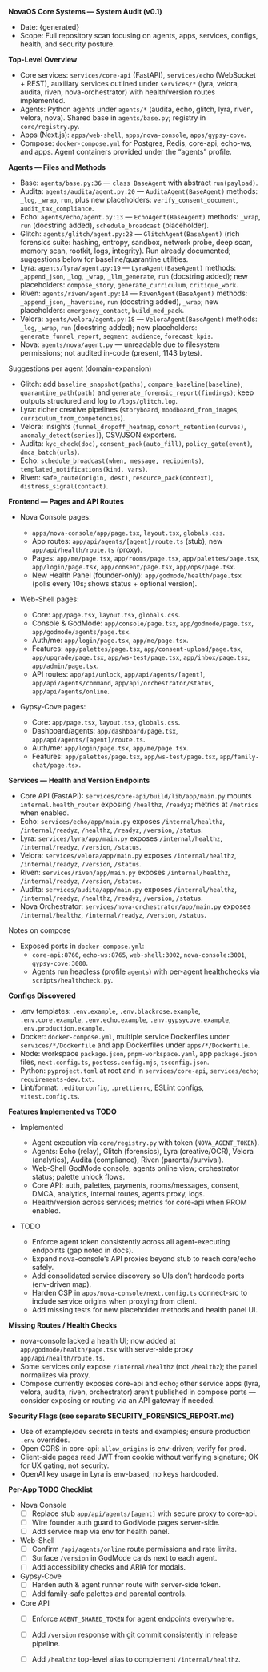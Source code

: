 **NovaOS Core Systems — System Audit (v0.1)**

- Date: {generated}
- Scope: Full repository scan focusing on agents, apps, services, configs, health, and security posture.

**Top-Level Overview**

- Core services: `services/core-api` (FastAPI), `services/echo` (WebSocket + REST), auxiliary services outlined under `services/*` (lyra, velora, audita, riven, nova-orchestrator) with health/version routes implemented.
- Agents: Python agents under `agents/*` (audita, echo, glitch, lyra, riven, velora, nova). Shared base in `agents/base.py`; registry in `core/registry.py`.
- Apps (Next.js): `apps/web-shell`, `apps/nova-console`, `apps/gypsy-cove`.
- Compose: `docker-compose.yml` for Postgres, Redis, core-api, echo-ws, and apps. Agent containers provided under the “agents” profile.

**Agents — Files and Methods**

- Base: `agents/base.py:36` — `class BaseAgent` with abstract `run(payload)`.
- Audita: `agents/audita/agent.py:20` — `AuditaAgent(BaseAgent)` methods: `_log`, `_wrap`, `run`, plus new placeholders: `verify_consent_document`, `audit_tax_compliance`.
- Echo: `agents/echo/agent.py:13` — `EchoAgent(BaseAgent)` methods: `_wrap`, `run` (docstring added), `schedule_broadcast` (placeholder).
- Glitch: `agents/glitch/agent.py:28` — `GlitchAgent(BaseAgent)` (rich forensics suite: hashing, entropy, sandbox, network probe, deep scan, memory scan, rootkit, logs, integrity). Run already documented; suggestions below for baseline/quarantine utilities.
- Lyra: `agents/lyra/agent.py:19` — `LyraAgent(BaseAgent)` methods: `_append_json`, `_log`, `_wrap`, `_llm_generate`, `run` (docstring added); new placeholders: `compose_story`, `generate_curriculum`, `critique_work`.
- Riven: `agents/riven/agent.py:14` — `RivenAgent(BaseAgent)` methods: `_append_json`, `_haversine`, `run` (docstring added), `_wrap`; new placeholders: `emergency_contact`, `build_med_pack`.
- Velora: `agents/velora/agent.py:18` — `VeloraAgent(BaseAgent)` methods: `_log`, `_wrap`, `run` (docstring added); new placeholders: `generate_funnel_report`, `segment_audience`, `forecast_kpis`.
- Nova: `agents/nova/agent.py` — unreadable due to filesystem permissions; not audited in-code (present, 1143 bytes).

Suggestions per agent (domain-expansion)

- Glitch: add `baseline_snapshot(paths)`, `compare_baseline(baseline)`, `quarantine_path(path)` and `generate_forensic_report(findings)`; keep outputs structured and log to `/logs/glitch.log`.
- Lyra: richer creative pipelines (`storyboard`, `moodboard_from_images`, `curriculum_from_competencies`).
- Velora: insights (`funnel_dropoff_heatmap`, `cohort_retention(curves)`, `anomaly_detect(series)`), CSV/JSON exporters.
- Audita: `kyc_check(doc)`, `consent_pack(auto_fill)`, `policy_gate(event)`, `dmca_batch(urls)`.
- Echo: `schedule_broadcast(when, message, recipients)`, `templated_notifications(kind, vars)`.
- Riven: `safe_route(origin, dest)`, `resource_pack(context)`, `distress_signal(contact)`.

**Frontend — Pages and API Routes**

- Nova Console pages:
  - `apps/nova-console/app/page.tsx`, `layout.tsx`, `globals.css`.
  - App routes: `app/api/agents/[agent]/route.ts` (stub), new `app/api/health/route.ts` (proxy).
  - Pages: `app/me/page.tsx`, `app/rooms/page.tsx`, `app/palettes/page.tsx`, `app/login/page.tsx`, `app/consent/page.tsx`, `app/ops/page.tsx`.
  - New Health Panel (founder-only): `app/godmode/health/page.tsx` (polls every 10s; shows status + optional version).

- Web-Shell pages:
  - Core: `app/page.tsx`, `layout.tsx`, `globals.css`.
  - Console & GodMode: `app/console/page.tsx`, `app/godmode/page.tsx`, `app/godmode/agents/page.tsx`.
  - Auth/me: `app/login/page.tsx`, `app/me/page.tsx`.
  - Features: `app/palettes/page.tsx`, `app/consent-upload/page.tsx`, `app/upgrade/page.tsx`, `app/ws-test/page.tsx`, `app/inbox/page.tsx`, `app/admin/page.tsx`.
  - API routes: `app/api/unlock`, `app/api/agents/[agent]`, `app/api/agents/command`, `app/api/orchestrator/status`, `app/api/agents/online`.

- Gypsy-Cove pages:
  - Core: `app/page.tsx`, `layout.tsx`, `globals.css`.
  - Dashboard/agents: `app/dashboard/page.tsx`, `app/api/agents/[agent]/route.ts`.
  - Auth/me: `app/login/page.tsx`, `app/me/page.tsx`.
  - Features: `app/palettes/page.tsx`, `app/ws-test/page.tsx`, `app/family-chat/page.tsx`.

**Services — Health and Version Endpoints**

- Core API (FastAPI): `services/core-api/build/lib/app/main.py` mounts `internal.health_router` exposing `/healthz`, `/readyz`; metrics at `/metrics` when enabled.
- Echo: `services/echo/app/main.py` exposes `/internal/healthz`, `/internal/readyz`, `/healthz`, `/readyz`, `/version`, `/status`.
- Lyra: `services/lyra/app/main.py` exposes `/internal/healthz`, `/internal/readyz`, `/version`, `/status`.
- Velora: `services/velora/app/main.py` exposes `/internal/healthz`, `/internal/readyz`, `/version`, `/status`.
- Riven: `services/riven/app/main.py` exposes `/internal/healthz`, `/internal/readyz`, `/version`, `/status`.
- Audita: `services/audita/app/main.py` exposes `/internal/healthz`, `/internal/readyz`, `/healthz`, `/readyz`, `/version`, `/status`.
- Nova Orchestrator: `services/nova-orchestrator/app/main.py` exposes `/internal/healthz`, `/internal/readyz`, `/version`, `/status`.

Notes on compose

- Exposed ports in `docker-compose.yml`:
  - `core-api:8760`, `echo-ws:8765`, `web-shell:3002`, `nova-console:3001`, `gypsy-cove:3000`.
  - Agents run headless (profile `agents`) with per-agent healthchecks via `scripts/healthcheck.py`.

**Configs Discovered**

- .env templates: `.env.example`, `.env.blackrose.example`, `.env.core.example`, `.env.echo.example`, `.env.gypsycove.example`, `.env.production.example`.
- Docker: `docker-compose.yml`, multiple service Dockerfiles under `services/*/Dockerfile` and app Dockerfiles under `apps/*/Dockerfile`.
- Node: workspace `package.json`, `pnpm-workspace.yaml`, app `package.json` files, `next.config.ts`, `postcss.config.mjs`, `tsconfig.json`.
- Python: `pyproject.toml` at root and in `services/core-api`, `services/echo`; `requirements-dev.txt`.
- Lint/format: `.editorconfig`, `.prettierrc`, ESLint configs, `vitest.config.ts`.

**Features Implemented vs TODO**

- Implemented
  - Agent execution via `core/registry.py` with token (`NOVA_AGENT_TOKEN`).
  - Agents: Echo (relay), Glitch (forensics), Lyra (creative/OCR), Velora (analytics), Audita (compliance), Riven (parental/survival).
  - Web-Shell GodMode console; agents online view; orchestrator status; palette unlock flows.
  - Core API: auth, palettes, payments, rooms/messages, consent, DMCA, analytics, internal routes, agents proxy, logs.
  - Health/version across services; metrics for core-api when PROM enabled.

- TODO
  - Enforce agent token consistently across all agent-executing endpoints (gap noted in docs).
  - Expand nova-console’s API proxies beyond stub to reach core/echo safely.
  - Add consolidated service discovery so UIs don’t hardcode ports (env-driven map).
  - Harden CSP in `apps/nova-console/next.config.ts` connect-src to include service origins when proxying from client.
  - Add missing tests for new placeholder methods and health panel UI.

**Missing Routes / Health Checks**

- nova-console lacked a health UI; now added at `app/godmode/health/page.tsx` with server-side proxy `app/api/health/route.ts`.
- Some services only expose `/internal/healthz` (not `/healthz`); the panel normalizes via proxy.
- Compose currently exposes core-api and echo; other service apps (lyra, velora, audita, riven, orchestrator) aren’t published in compose ports — consider exposing or routing via an API gateway if needed.

**Security Flags (see separate SECURITY_FORENSICS_REPORT.md)**

- Use of example/dev secrets in tests and examples; ensure production `.env` overrides.
- Open CORS in core-api: `allow_origins` is env-driven; verify for prod.
- Client-side pages read JWT from cookie without verifying signature; OK for UX gating, not security.
- OpenAI key usage in Lyra is env-based; no keys hardcoded.

**Per-App TODO Checklist**

- Nova Console
  - [ ] Replace stub `app/api/agents/[agent]` with secure proxy to core-api.
  - [ ] Wire founder auth guard to GodMode pages server-side.
  - [ ] Add service map via env for health panel.

- Web-Shell
  - [ ] Confirm `/api/agents/online` route permissions and rate limits.
  - [ ] Surface `/version` in GodMode cards next to each agent.
  - [ ] Add accessibility checks and ARIA for modals.

- Gypsy-Cove
  - [ ] Harden auth & agent runner route with server-side token.
  - [ ] Add family-safe palettes and parental controls.

- Core API
  - [ ] Enforce `AGENT_SHARED_TOKEN` for agent endpoints everywhere.
  - [ ] Add `/version` response with git commit consistently in release pipeline.
  - [ ] Add `/healthz` top-level alias to complement `/internal/healthz`.

